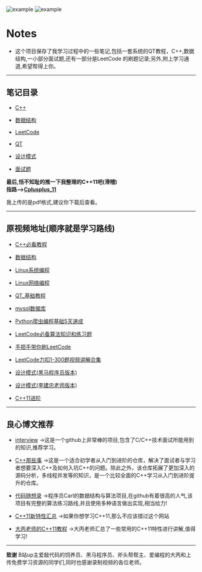 ![example](https://img.shields.io/badge/notes-v1.0-blue.svg)   ![example](https://img.shields.io/badge/user:-sakura-blue.svg)
# Notes
- 这个项目保存了我学习过程中的一些笔记,包括一套系统的QT教程，C++,数据结构,一小部分面试题,还有一部分是LeetCode 的刷题记录;另外,附上学习通道,希望帮得上你。  
***

## 笔记目录

- [C++](https://github.com/Sakura7301/Notes/tree/master/Notes/C++)

- [数据结构](https://github.com/Sakura7301/Notes/tree/master/Notes/Data_structure)

- [LeetCode](https://github.com/Sakura7301/Notes/tree/master/Notes/LeetCode)

- [QT](https://github.com/Sakura7301/Notes/tree/master/Notes/QT)

- [设计模式](https://github.com/Sakura7301/Notes/tree/master/Notes/Gof)

- [面试题](https://github.com/Sakura7301/Notes/tree/master/Notes/The%20interview)  

**最后,恬不知耻的推一下我整理的C++11吧(滑稽)  
指路-->[Cplusplus_11](https://github.com/Sakura7301/Cplusplus_11)**

我上传的是pdf格式,建议你下载后查看。  
***

## 原视频地址(顺序就是学习路线)

- [C++必看教程](https://www.bilibili.com/video/BV1et411b73Z)

- [数据结构](https://www.bilibili.com/video/BV1Vb411J7XD)

- [Linux系统编程](https://www.bilibili.com/video/BV1KE411q7ee)

- [Linux网络编程](https://www.bilibili.com/video/BV1iJ411S7UA)

- [QT_基础教程](https://www.bilibili.com/video/BV1jX4y1K7bi)

- [mysql数据库](https://www.bilibili.com/video/BV1e64y117iM)

- [Python爬虫编程基础5天速成](https://www.bilibili.com/video/BV12E411A7ZQ)

- [LeetCode必备算法知识和练习题](https://www.bilibili.com/video/BV1xt4y1e7q4)

- [手把手带你刷LeetCode](https://www.bilibili.com/video/BV1sy4y1q79M)

- [LeetCode力扣1-300题视频讲解合集](https://www.bilibili.com/video/BV1xa411A76q)

- [设计模式(黑马程序员版本)](https://www.bilibili.com/video/BV1Mb411t7ut)

- [设计模式(李建忠老师版本)](https://www.bilibili.com/video/BV18f4y137xt)

- [C++11进阶](https://www.bilibili.com/video/BV1bX4y1G7ks)  
***

## 良心博文推荐

- [interview](https://interview.huihut.com/#/)
->这是一个github上非常棒的项目,包含了C/C++技术面试所能用到的知识,推荐学习。


- [C++那些事](https://light-city.club/sc/)
->这是一个适合初学者从入门到进阶的仓库，解决了面试者与学习者想要深入C++及如何入坑C++的问题。除此之外，该仓库拓展了更加深入的源码分析，多线程并发等的知识，是一个比较全面的C++学习从入门到进阶提升的仓库。

- [代码随想录](https://programmercarl.com/)
->程序员Carl的数据结构与算法项目,在github有着很高的人气,该项目有完整的算法练习路线,并且使用多种语言做出实现,相当给力!

- [C++11新特性汇总](https://changkun.de/modern-cpp/zh-cn/00-preface/)
->如果你想学习C++11,那么不应该错过这个网站

- [大丙老师的C++11教程](https://subingwen.cn/cplusplus/)
->大丙老师汇总了一些常用的C++11特性进行讲解,值得学习!  

***



**致谢**
B站up主爱敲代码的饲养员、黑马程序员、斧头帮帮主、爱编程的大丙和上传免费学习资源的同学们,同时也感谢录制视频的各位老师。

